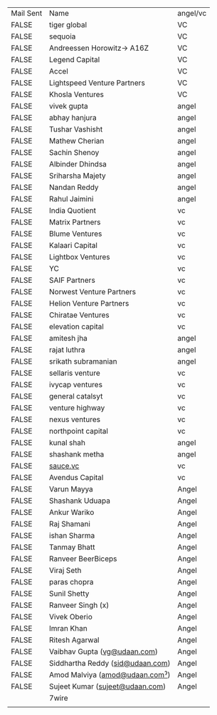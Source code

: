 |           |                                  |          |
| --------- | -------------------------------- | -------- |
| Mail Sent | Name                             | angel/vc |
| FALSE     | tiger global                     | VC       |
| FALSE     | sequoia                          | VC       |
| FALSE     | Andreessen Horowitz-> A16Z       | VC       |
| FALSE     | Legend Capital                   | VC       |
| FALSE     | Accel                            | VC       |
| FALSE     | Lightspeed Venture Partners      | VC       |
| FALSE     | Khosla Ventures                  | VC       |
| FALSE     | vivek gupta                      | angel    |
| FALSE     | abhay hanjura                    | angel    |
| FALSE     | Tushar Vashisht                  | angel    |
| FALSE     | Mathew Cherian                   | angel    |
| FALSE     | Sachin Shenoy                    | angel    |
| FALSE     | Albinder Dhindsa                 | angel    |
| FALSE     | Sriharsha Majety                 | angel    |
| FALSE     | Nandan Reddy                     | angel    |
| FALSE     | Rahul Jaimini                    | angel    |
| FALSE     | India Quotient                   | vc       |
| FALSE     | Matrix Partners                  | vc       |
| FALSE     | Blume Ventures                   | vc       |
| FALSE     | Kalaari Capital                  | vc       |
| FALSE     | Lightbox Ventures                | vc       |
| FALSE     | YC                               | vc       |
| FALSE     | SAIF Partners                    | vc       |
| FALSE     | Norwest Venture Partners         | vc       |
| FALSE     | Helion Venture Partners          | vc       |
| FALSE     | Chiratae Ventures                | vc       |
| FALSE     | elevation capital                | vc       |
| FALSE     | amitesh jha                      | angel    |
| FALSE     | rajat luthra                     | angel    |
| FALSE     | srikath subramanian              | angel    |
| FALSE     | sellaris venture                 | vc       |
| FALSE     | ivycap ventures                  | vc       |
| FALSE     | general catalsyt                 | vc       |
| FALSE     | venture highway                  | vc       |
| FALSE     | nexus ventures                   | vc       |
| FALSE     | northpoint capital               | vc       |
| FALSE     | kunal shah                       | angel    |
| FALSE     | shashank metha                   | angel    |
| FALSE     | [sauce.vc](http://sauce.vc/)     | vc       |
| FALSE     | Avendus Capital                  | vc       |
| FALSE     | Varun Mayya                      | Angel    |
| FALSE     | Shashank Uduapa                  | Angel    |
| FALSE     | Ankur Wariko                     | Angel    |
| FALSE     | Raj Shamani                      | Angel    |
| FALSE     | ishan Sharma                     | Angel    |
| FALSE     | Tanmay Bhatt                     | Angel    |
| FALSE     | Ranveer BeerBiceps               | Angel    |
| FALSE     | Viraj Seth                       | Angel    |
| FALSE     | paras chopra                     | Angel    |
| FALSE     | Sunil Shetty                     | Angel    |
| FALSE     | Ranveer Singh (x)                | Angel    |
| FALSE     | Vivek Oberio                     | Angel    |
| FALSE     | Imran Khan                       | Angel    |
| FALSE     | Ritesh Agarwal                   | Angel    |
| FALSE     | Vaibhav Gupta (vg@udaan.com)     | Angel    |
| FALSE     | Siddhartha Reddy (sid@udaan.com) | Angel    |
| FALSE     | Amod Malviya (amod@udaan.comˀ)   | Angel    |
| FALSE     | Sujeet Kumar (sujeet@udaan.com)  | Angel    |
|           | 7wire                            |          |
|           |                                  |          |
